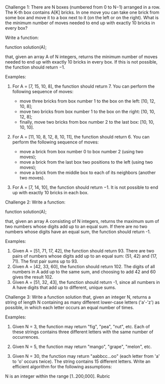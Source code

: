 
Challenge 1: 
There are N boxes (numbered from 0 to N−1) arranged in a row. The K-th box contains A[K] bricks. In one move you can take one brick from some box and move it to a box next to it (on the left or on the right). What is the minimum number of moves needed to end up with exactly 10 bricks in every box?


Write a function:

function solution(A);

that, given an array A of N integers, returns the minimum number of moves needed to end up with exactly 10 bricks in every box. If this is not possible, the function should return −1.

Examples:

1. For A = [7, 15, 10, 8], the function should return 7. You can perform the following sequence of moves:
   - move three bricks from box number 1 to the box on the left: [10, 12, 10, 8];
   - move two bricks from box number 1 to the box on the right: [10, 10, 12, 8];
   - finally, move two bricks from box number 2 to the last box: [10, 10, 10, 10].


2. For A = [11, 10, 8, 12, 8, 10, 11], the function should return 6. You can perform the following sequence of moves:
    - move a brick from box number 0 to box number 2 (using two moves);
    - move a brick from the last box two positions to the left (using two moves);
    - move a brick from the middle box to each of its neighbors (another two moves).


3. For A = [7, 14, 10], the function should return −1. It is not possible to end up with exactly 10 bricks in each box.
 

Challenge 2: 
Write a function:


function solution(A);


that, given an array A consisting of N integers, returns the maximum sum of two numbers whose digits add up to an equal sum. If there are no two numbers whose digits have an equal sum, the function should return -1.

Examples: 
1. Given A = [51, 71, 17, 42], the function should return 93. There are two pairs of numbers whose digits add up to an equal sum: (51, 42) and (17, 71).  The first pair sums up to 93.
2. Given A = [42, 33, 60], the function should return 102. The digits of all numbers in A add up to the same sum, and choosing to add 42 and 60 gives the result 102.
3. Given A = [51, 32, 43], the function should return -1, since all numbers in A have digits that add up to different, unique sums.
 

Challenge 3: 
Write a function solution that, given an integer N, returns a string of length N containing as many different lower-case letters ('a'-'z') as possible, in which each letter occurs an equal number of times.

Examples:

1. Given N = 3, the function may return "fig", "pea", "nut", etc. Each of these strings contains three different letters with the same number of occurrences.

2. Given N = 5, the function may return "mango", "grape", "melon", etc.

3. Given N = 30, the function may return "aabbcc...oo" (each letter from 'a' to 'o' occurs twice). The string contains 15 different letters.
Write an efficient algorithm for the following assumptions:

N is an integer within the range [1..200,000].
Rubric
